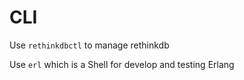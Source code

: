 # CLI

Use `rethinkdbctl` to manage rethinkdb  

Use `erl` which is a Shell for develop and testing Erlang  